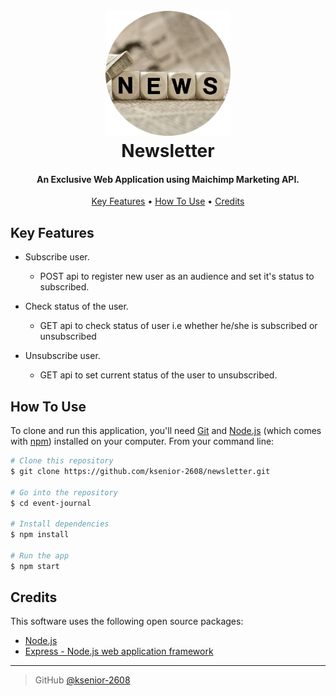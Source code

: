 
<h1 align="center">
  <br>
  <a href="https://github.com/ksenior-2608/newsletter"><img src="./public/images/logo.png" width = "200"></a>
  <br>
  Newsletter
  <br>
</h1>

<h4 align="center">An Exclusive Web Application using Maichimp Marketing API. </h4>

<p align="center">
  <a href="#key-features">Key Features</a> •
  <a href="#how-to-use">How To Use</a> •
  <a href="#credits">Credits</a> 
</p>

## Key Features

  * Subscribe user.
    - POST api to register new user as an audience and set it's status to subscribed.

  * Check status of the user.
    - GET api to check status of user i.e whether he/she is subscribed or unsubscribed
    
  * Unsubscribe user.
    - GET api to set current status of the user to unsubscribed.


## How To Use

To clone and run this application, you'll need [Git](https://git-scm.com) and [Node.js](https://nodejs.org/en/download/) (which comes with [npm](http://npmjs.com)) installed on your computer. From your command line:

```bash
# Clone this repository
$ git clone https://github.com/ksenior-2608/newsletter.git

# Go into the repository
$ cd event-journal

# Install dependencies
$ npm install

# Run the app
$ npm start
```

## Credits

This software uses the following open source packages:

- [Node.js](https://nodejs.org/)
- [Express - Node.js web application framework](https://expressjs.com/)


---

> GitHub [@ksenior-2608](https://github.com/ksenior-2608)

